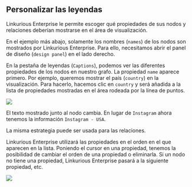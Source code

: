 ## Personalizar las leyendas

Linkurious Enterprise le permite escoger qué propiedades de sus nodos y relaciones deberían mostrarse en el área de visualización.

En el ejemplo más abajo, solamente los nombres (```names```) de los nodos son mostrados por Linkurious Enterprise. Para ello, necesitamos abrir el panel de diseño (```design panel```) en el lado derecho.
 
En la pestaña de leyendas (```Captions```), podemos ver las diferentes propiedades de los nodos en nuestro grafo. La propiedad ```name``` aparece primero. Por ejemplo, queremos mostrar el país (```country```) en la visualización. Para hacerlo, hacemos clic en ```country``` y será añadida a la lista de propiedades mostradas en el área rodeada por la línea de puntos.

![](https://github.com/Linkurious/linkurious-enterprise-manual/raw/master/en/style/2.png)

El texto mostrado junto al nodo cambia. En lugar de  ```Instagram``` ahora tenemos la información ```Instagram - USA```.

La misma estrategia puede ser usada para las relaciones.

Linkurious Enterprise utilizará las propiedades en el orden en el que aparecen en la lista. Poniendo el cursor en una propiedad, tenemos la posibilidad de cambiar el orden de una propiedad o eliminarla. Si un nodo no tiene una propiedad, Linkurious Enterprise pasará a la siguiente propiedad, etc.

![](https://github.com/Linkurious/linkurious-enterprise-manual/raw/master/en/style/3.png)